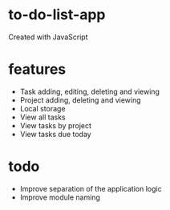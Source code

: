 # to-do-list-app
Created with JavaScript

# features
 - Task adding, editing, deleting and viewing
 - Project adding, deleting and viewing
 - Local storage
 - View all tasks
 - View tasks by project
 - View tasks due today

# todo
 - Improve separation of the application logic
 - Improve module naming